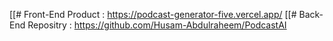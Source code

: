 [[# Front-End Product : https://podcast-generator-five.vercel.app/
[[# Back-End Repositry : https://github.com/Husam-Abdulraheem/PodcastAI

